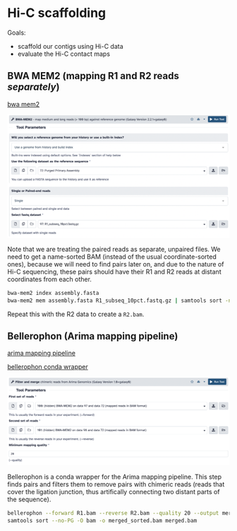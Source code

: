 # Hi-C scaffolding

Goals:
* scaffold our contigs using Hi-C data
* evaluate the Hi-C contact maps

## BWA MEM2 (mapping R1 and R2 reads *separately*)

[bwa mem2](https://github.com/bwa-mem2/bwa-mem2)

![bwa mem](s4_pic/bwa_mem.png)

Note that we are treating the paired reads as separate, unpaired files. We need to get a name-sorted BAM (instead of the usual coordinate-sorted ones), because we will need to find pairs later on, and due to the nature of Hi-C sequencing, these pairs should have their R1 and R2 reads at distant coordinates from each other. 

```sh
bwa-mem2 index assembly.fasta
bwa-mem2 mem assembly.fasta R1_subseq_10pct.fastq.gz | samtools sort -n -O bam -o R1.bam
```

Repeat this with the R2 data to create a `R2.bam`.

## Bellerophon (Arima mapping pipeline)

[arima mapping pipeline](https://github.com/ArimaGenomics/mapping_pipeline/tree/master)

[bellerophon conda wrapper](https://bioconda.github.io/recipes/bellerophon/README.html)

![bellerophon](s4_pic/bellerophon.png)

Bellerophon is a conda wrapper for the Arima mapping pipeline. This step finds pairs and filters them to remove pairs with chimeric reads (reads that cover the ligation junction, thus artifically connecting two distant parts of the sequence).

```sh
bellerophon --forward R1.bam --reverse R2.bam --quality 20 --output merged.bam
samtools sort --no-PG -O bam -o merged_sorted.bam merged.bam
```

